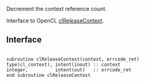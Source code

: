 Decrement the context reference count.

Interface to OpenCL [clReleaseContext](http://www.khronos.org/registry/cl/sdk/1.1/docs/man/xhtml/clReleaseContext.html).

## Interface ##

```Fortran

subroutine clReleaseContext(context, errcode_ret)
type(cl_context), intent(inout) :: context
integer,          intent(out)   :: errcode_ret
end subroutine clReleaseContext
```